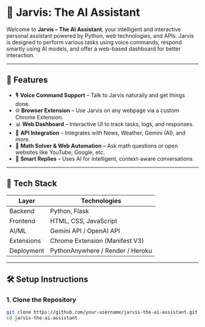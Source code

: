 # 🤖 Jarvis: The AI Assistant

Welcome to **Jarvis – The AI Assistant**, your intelligent and interactive personal assistant powered by Python, web technologies, and APIs. Jarvis is designed to perform various tasks using voice commands, respond smartly using AI models, and offer a web-based dashboard for better interaction.

---

## 🧠 Features

- 🎙️ **Voice Command Support** – Talk to Jarvis naturally and get things done.
- 🌐 **Browser Extension** – Use Jarvis on any webpage via a custom Chrome Extension.
- 📊 **Web Dashboard** – Interactive UI to track tasks, logs, and responses.
- 🔌 **API Integration** – Integrates with News, Weather, Gemini (AI), and more.
- 🧮 **Math Solver & Web Automation** – Ask math questions or open websites like YouTube, Google, etc.
- 💬 **Smart Replies** – Uses AI for intelligent, context-aware conversations.

---

## 🚀 Tech Stack

| Layer       | Technologies                 |
|-------------|------------------------------|
| Backend     | Python, Flask                |
| Frontend    | HTML, CSS, JavaScript        |
| AI/ML       | Gemini API / OpenAI API      |
| Extensions  | Chrome Extension (Manifest V3) |
| Deployment  | PythonAnywhere / Render / Heroku |

---

## 🛠️ Setup Instructions

### 1. Clone the Repository
```bash
git clone https://github.com/your-username/jarvis-the-ai-assistant.git
cd jarvis-the-ai-assistant
